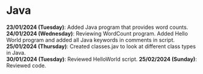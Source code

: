 # Java
<b>23/01/2024 (Tuesday)</b>: Added Java program that provides word counts.  
<b>24/01/2024 (Wednesday)</b>: Reviewing WordCount program. Added Hello World program and added all Java keywords in comments in script.  
<b>25/01/2024 (Thursday)</b>: Created classes.jav to look at different class types in Java.  
<b>30/01/2024 (Tuesday)</b>: Reviewed HelloWorld script.
<b>25/02/2024 (Sunday)</b>: Reviewed code.
